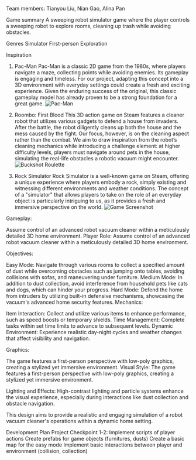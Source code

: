 Team members:
Tianyou Liu, Nian Gao, Alina Pan

Game summary
A sweeping robot simulator game where the player controls a sweeping robot to explore rooms, cleaning up trash while avoiding obstacles.

Genres
Simulator
First-person
Exploration

Inspiration
1. Pac-Man
Pac-Man is a classic 2D game from the 1980s, where players navigate a maze, collecting points while avoiding enemies. Its gameplay is engaging and timeless. For our project, adapting this concept into a 3D environment with everyday settings could create a fresh and exciting experience. Given the enduring success of the original, this classic gameplay model has already proven to be a strong foundation for a great game.
![Pac-Man](https://media.cnn.com/api/v1/images/stellar/prod/200518114838-05-pac-man-40.jpg?q=w_1110,c_fill/f_webp)


2. Roombo: First Blood
This 3D action game on Steam features a cleaner robot that utilizes various gadgets to defend a house from invaders. After the battle, the robot diligently cleans up both the house and the mess caused by the fight. Our focus, however, is on the cleaning aspect rather than the combat. We aim to draw inspiration from the robot’s cleaning mechanics while introducing a challenge element: at higher difficulty levels, players must navigate around pets in the house, simulating the real-life obstacles a robotic vacuum might encounter.
![Buckshot Roulette](https://shared.fastly.steamstatic.com/store_item_assets/steam/apps/1004610/ss_74cc5b6877c7f57039cf178cc85791ed174809bc.1920x1080.jpg?t=1723606973)




3. Rock Simulator
 Rock Simulator is a well-known game on Steam, offering a unique experience where players embody a rock, simply existing and witnessing different environments and weather conditions. The concept of a "simulator" that allows players to take on the role of an everyday object is particularly intriguing to us, as it provides a fresh and immersive perspective on the world.
![Game Screenshot](https://shared.fastly.steamstatic.com/store_item_assets/steam/apps/1187510/ss_12f66bb828a296ff3e5e2431b218f9b36ead8918.1920x1080.jpg?t=1695638409)




Gameplay:

Assume control of an advanced robot vacuum cleaner within a meticulously detailed 3D home environment.
Player Role: Assume control of an advanced robot vacuum cleaner within a meticulously detailed 3D home environment.

Objectives:

Easy Mode: Navigate through various rooms to collect a specified amount of dust while overcoming obstacles such as jumping onto tables, avoiding collisions with sofas, and maneuvering under furniture.
Medium Mode: In addition to dust collection, avoid interference from household pets like cats and dogs, which can hinder your progress.
Hard Mode: Defend the home from intruders by utilizing built-in defensive mechanisms, showcasing the vacuum's advanced home security features.
Mechanics:

Item Interaction: Collect and utilize various items to enhance performance, such as speed boosts or temporary shields.
Time Management: Complete tasks within set time limits to advance to subsequent levels.
Dynamic Environment: Experience realistic day-night cycles and weather changes that affect visibility and navigation.

Graphics:

The game features a first-person perspective with low-poly graphics, creating a stylized yet immersive environment.
Visual Style: The game features a first-person perspective with low-poly graphics, creating a stylized yet immersive environment.

Lighting and Effects: High-contrast lighting and particle systems enhance the visual experience, especially during interactions like dust collection and obstacle navigation.

This design aims to provide a realistic and engaging simulation of a robot vacuum cleaner's operations within a dynamic home setting.

Development Plan
Project Checkpoint 1-2:
Implement scripts of player actions
Create prefabs for game objects (furnitures, dusts)
Create a basic map for the easy mode
Implement basic interactions between player and environment (collision, collection)
